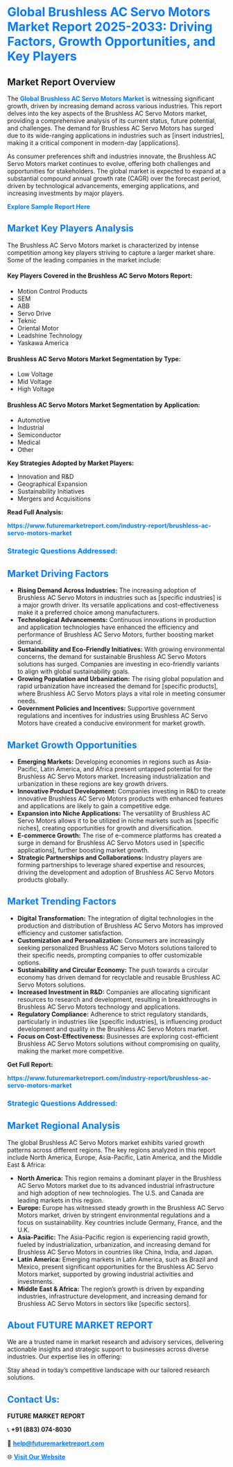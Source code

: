 <h1 style="color: #007BFF;">Global Brushless AC Servo Motors Market Report 2025-2033: Driving Factors, Growth Opportunities, and Key Players</h1>

<section id="overview">
<h2>Market Report Overview</h2>
<p>The <a href="https://www.futuremarketreport.com/industry-report/brushless-ac-servo-motors-market" style="color: #007BFF; text-decoration: none;"><strong>Global Brushless AC Servo Motors Market</strong></a> is witnessing significant growth, driven by increasing demand across various industries. This report delves into the key aspects of the Brushless AC Servo Motors market, providing a comprehensive analysis of its current status, future potential, and challenges. The demand for Brushless AC Servo Motors has surged due to its wide-ranging applications in industries such as [insert industries], making it a critical component in modern-day [applications].</p>
<p>As consumer preferences shift and industries innovate, the Brushless AC Servo Motors market continues to evolve, offering both challenges and opportunities for stakeholders. The global market is expected to expand at a substantial compound annual growth rate (CAGR) over the forecast period, driven by technological advancements, emerging applications, and increasing investments by major players.</p>
</section>

<section id="overview">
<p><a href="https://www.futuremarketreport.com/request-sample/reportId=52197" style="color: #007BFF; text-decoration: none;"><strong>Explore Sample Report Here</strong></a></p>
</section>

<section id="key-players">
<h2 style="color: #007BFF;">Market Key Players Analysis</h2>
<p>The Brushless AC Servo Motors market is characterized by intense competition among key players striving to capture a larger market share. Some of the leading companies in the market include:</p>
<h4>Key Players Covered in the Brushless AC Servo Motors Report:</h4>
<ul><li>Motion Control Products</li><li>SEM</li><li>ABB</li><li>Servo Drive</li><li>Teknic</li><li>Oriental Motor</li><li>Leadshine Technology</li><li>Yaskawa America</li></ul>
<h4>Brushless AC Servo Motors Market Segmentation by Type:</h4>
<ul><li>Low Voltage</li><li>Mid Voltage</li><li>High Voltage</li></ul>

<h4>Brushless AC Servo Motors Market Segmentation by Application:</h4>
<ul><li>Automotive</li><li>Industrial</li><li>Semiconductor</li><li>Medical</li><li>Other</li></ul>
<p><strong>Key Strategies Adopted by Market Players:</strong></p>
<ul>
<li>Innovation and R&D</li>
<li>Geographical Expansion</li>
<li>Sustainability Initiatives</li>
<li>Mergers and Acquisitions</li>
</ul>
</section>

<section>
<p><strong>Read Full Analysis: </strong></p><a href="https://www.futuremarketreport.com/industry-report/brushless-ac-servo-motors-market" style="color: #007BFF; text-decoration: none;"><strong>https://www.futuremarketreport.com/industry-report/brushless-ac-servo-motors-market</strong></a>
<h3 style="color: #007BFF;">Strategic Questions Addressed:</h3>
</section>

<section id="driving-factors">
<h2 style="color: #007BFF;">Market Driving Factors</h2>
<ul>
<li><strong>Rising Demand Across Industries:</strong> The increasing adoption of Brushless AC Servo Motors in industries such as [specific industries] is a major growth driver. Its versatile applications and cost-effectiveness make it a preferred choice among manufacturers.</li>
<li><strong>Technological Advancements:</strong> Continuous innovations in production and application technologies have enhanced the efficiency and performance of Brushless AC Servo Motors, further boosting market demand.</li>
<li><strong>Sustainability and Eco-Friendly Initiatives:</strong> With growing environmental concerns, the demand for sustainable Brushless AC Servo Motors solutions has surged. Companies are investing in eco-friendly variants to align with global sustainability goals.</li>
<li><strong>Growing Population and Urbanization:</strong> The rising global population and rapid urbanization have increased the demand for [specific products], where Brushless AC Servo Motors plays a vital role in meeting consumer needs.</li>
<li><strong>Government Policies and Incentives:</strong> Supportive government regulations and incentives for industries using Brushless AC Servo Motors have created a conducive environment for market growth.</li>
</ul>
</section>

<section id="growth-opportunities">
<h2 style="color: #007BFF;">Market Growth Opportunities</h2>
<ul>
<li><strong>Emerging Markets:</strong> Developing economies in regions such as Asia-Pacific, Latin America, and Africa present untapped potential for the Brushless AC Servo Motors market. Increasing industrialization and urbanization in these regions are key growth drivers.</li>
<li><strong>Innovative Product Development:</strong> Companies investing in R&D to create innovative Brushless AC Servo Motors products with enhanced features and applications are likely to gain a competitive edge.</li>
<li><strong>Expansion into Niche Applications:</strong> The versatility of Brushless AC Servo Motors allows it to be utilized in niche markets such as [specific niches], creating opportunities for growth and diversification.</li>
<li><strong>E-commerce Growth:</strong> The rise of e-commerce platforms has created a surge in demand for Brushless AC Servo Motors used in [specific applications], further boosting market growth.</li>
<li><strong>Strategic Partnerships and Collaborations:</strong> Industry players are forming partnerships to leverage shared expertise and resources, driving the development and adoption of Brushless AC Servo Motors products globally.</li>
</ul>
</section>

<section id="trending-factors">
<h2 style="color: #007BFF;">Market Trending Factors</h2>
<ul>
<li><strong>Digital Transformation:</strong> The integration of digital technologies in the production and distribution of Brushless AC Servo Motors has improved efficiency and customer satisfaction.</li>
<li><strong>Customization and Personalization:</strong> Consumers are increasingly seeking personalized Brushless AC Servo Motors solutions tailored to their specific needs, prompting companies to offer customizable options.</li>
<li><strong>Sustainability and Circular Economy:</strong> The push towards a circular economy has driven demand for recyclable and reusable Brushless AC Servo Motors solutions.</li>
<li><strong>Increased Investment in R&D:</strong> Companies are allocating significant resources to research and development, resulting in breakthroughs in Brushless AC Servo Motors technology and applications.</li>
<li><strong>Regulatory Compliance:</strong> Adherence to strict regulatory standards, particularly in industries like [specific industries], is influencing product development and quality in the Brushless AC Servo Motors market.</li>
<li><strong>Focus on Cost-Effectiveness:</strong> Businesses are exploring cost-efficient Brushless AC Servo Motors solutions without compromising on quality, making the market more competitive.</li>
</ul>
</section>

<section>
<p><strong>Get Full Report: </strong></p><a href="https://www.futuremarketreport.com/industry-report/brushless-ac-servo-motors-market" style="color: #007BFF; text-decoration: none;"><strong>https://www.futuremarketreport.com/industry-report/brushless-ac-servo-motors-market</strong></a>
<h3 style="color: #007BFF;">Strategic Questions Addressed:</h3>
</section>


<section id="regional-analysis">
<h2 style="color: #007BFF;">Market Regional Analysis</h2>
<p>The global Brushless AC Servo Motors market exhibits varied growth patterns across different regions. The key regions analyzed in this report include North America, Europe, Asia-Pacific, Latin America, and the Middle East & Africa:</p>
<ul>
<li><strong>North America:</strong> This region remains a dominant player in the Brushless AC Servo Motors market due to its advanced industrial infrastructure and high adoption of new technologies. The U.S. and Canada are leading markets in this region.</li>
<li><strong>Europe:</strong> Europe has witnessed steady growth in the Brushless AC Servo Motors market, driven by stringent environmental regulations and a focus on sustainability. Key countries include Germany, France, and the U.K.</li>
<li><strong>Asia-Pacific:</strong> The Asia-Pacific region is experiencing rapid growth, fueled by industrialization, urbanization, and increasing demand for Brushless AC Servo Motors in countries like China, India, and Japan.</li>
<li><strong>Latin America:</strong> Emerging markets in Latin America, such as Brazil and Mexico, present significant opportunities for the Brushless AC Servo Motors market, supported by growing industrial activities and investments.</li>
<li><strong>Middle East & Africa:</strong> The region’s growth is driven by expanding industries, infrastructure development, and increasing demand for Brushless AC Servo Motors in sectors like [specific sectors].</li>
</ul>
</section>

<footer>
<h2 style="color: #007BFF;">About FUTURE MARKET REPORT</h2>
<p>We are a trusted name in market research and advisory services, delivering actionable insights and strategic support to businesses across diverse industries. Our expertise lies in offering:</p>

<p>Stay ahead in today’s competitive landscape with our tailored research solutions.</p>

<h2 style="color: #007BFF;">Contact Us:</h2>
<p><strong>FUTURE MARKET REPORT</strong></p>
<p>📞 <strong>+91 (883) 074-8030</strong></p>
<p>📧 <strong><a href="mailto:help@futuremarketreport.com" style="color: #007BFF;">help@futuremarketreport.com</a></strong></p>
<p>🌐 <strong><a href="https://www.futuremarketreport.com/" style="color: #007BFF;">Visit Our Website</a></strong></p>
</footer>